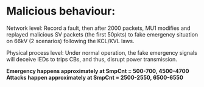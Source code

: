 # Malicious behaviour:

Network level: Record a fault, then after 2000 packets, MU1 modifies and replayed malicious SV packets (the first 50pkts) to fake emergency situation on 66kV (2 scenarios) following the KCL/KVL laws.

Physical process level: Under normal operation, the fake emergency signals will deceive IEDs to trips CBs, and thus, disrupt power transmission.

**Emergency happens approximately at SmpCnt = 500-700, 4500-4700**
**Attacks happen approximately at SmpCnt = 2500-2550, 6500-6550**